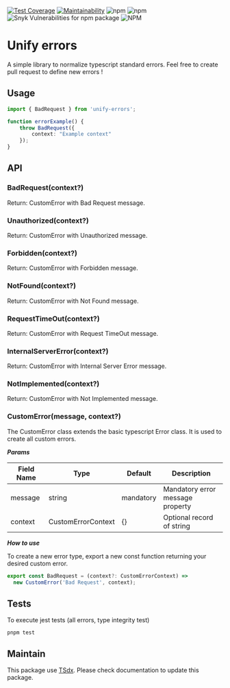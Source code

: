 [![Test Coverage](https://api.codeclimate.com/v1/badges/6be8e53efc66aabc6a5e/test_coverage)](https://codeclimate.com/github/flexper/unify-errors/test_coverage) [![Maintainability](https://api.codeclimate.com/v1/badges/6be8e53efc66aabc6a5e/maintainability)](https://codeclimate.com/github/flexper/unify-errorss/maintainability) ![npm](https://img.shields.io/npm/v/unify-errors) ![npm](https://img.shields.io/npm/dm/unify-errors) ![Snyk Vulnerabilities for npm package](https://img.shields.io/snyk/vulnerabilities/npm/unify-errors) ![NPM](https://img.shields.io/npm/l/unify-errors)

# Unify errors

A simple library to normalize typescript standard errors. Feel free to create pull request to define new errors !

## Usage

```typescript
import { BadRequest } from 'unify-errors';

function errorExample() {
    throw BadRequest({
        context: "Example context"
    });
}
```

## API

### BadRequest(context?)

Return: CustomError with Bad Request message.

### Unauthorized(context?)

Return: CustomError with Unauthorized message.

### Forbidden(context?)

Return: CustomError with Forbidden message.

### NotFound(context?)

Return: CustomError with Not Found message.

### RequestTimeOut(context?)

Return: CustomError with Request TimeOut message.

### InternalServerError(context?)

Return: CustomError with Internal Server Error message.

### NotImplemented(context?)

Return: CustomError with Not Implemented message.

### CustomError(message, context?)

The CustomError class extends the basic typescript Error class. It is used to create all custom errors.

***Params***

| Field Name | Type | Default | Description |
| --- | --- | --- | --- |
| message | string | mandatory  | Mandatory error message property  |
| context  | CustomErrorContext  | {} | Optional record of string |

***How to use***

To create a new error type, export a new const function returning your desired custom error.

````typescript
export const BadRequest = (context?: CustomErrorContext) =>
  new CustomError('Bad Request', context);
````

## Tests

To execute jest tests (all errors, type integrity test)

```
pnpm test
```

## Maintain

This package use [TSdx](https://github.com/jaredpalmer/tsdx). Please check documentation to update this package.
